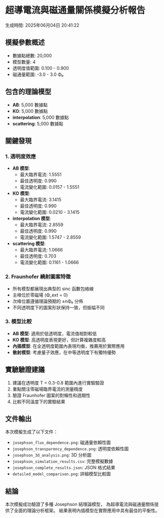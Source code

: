 # 超導電流與磁通量關係模擬分析報告
生成時間: 2025年06月04日 20:41:22

## 模擬參數概述
- 數據點總數: 20,000
- 模型數量: 4
- 透明度值範圍: 0.100 - 0.900
- 磁通量範圍: -3.0 - 3.0 Φ₀

## 包含的理論模型
- **AB**: 5,000 數據點
- **KO**: 5,000 數據點
- **interpolation**: 5,000 數據點
- **scattering**: 5,000 數據點

## 關鍵發現

### 1. 透明度效應
- **AB 模型**:
  - 最大臨界電流: 1.5551
  - 最佳透明度: 0.990
  - 電流變化範圍: 0.0157 - 1.5551
- **KO 模型**:
  - 最大臨界電流: 3.1415
  - 最佳透明度: 0.990
  - 電流變化範圍: 0.0210 - 3.1415
- **interpolation 模型**:
  - 最大臨界電流: 2.8559
  - 最佳透明度: 0.990
  - 電流變化範圍: 1.5747 - 2.8559
- **scattering 模型**:
  - 最大臨界電流: 1.0666
  - 最佳透明度: 0.703
  - 電流變化範圍: 0.1161 - 1.0666

### 2. Fraunhofer 繞射圖案特徵
- 所有模型都展現出典型的 sinc 函數包絡線
- 主峰位於零磁場 (Φ_ext = 0)
- 次峰位置遵循理論預期的 ±nΦ₀ 分佈
- 不同透明度下的圖案形狀保持一致，但振幅不同

### 3. 模型比較
- **AB 模型**: 適用於低透明度，電流值相對較低
- **KO 模型**: 高透明度表現更好，但計算複雜度較高
- **內插模型**: 在全透明度範圍內表現均衡，推薦用於實際應用
- **散射模型**: 考慮量子效應，在中等透明度下有獨特優勢

## 實驗驗證建議
1. 建議在透明度 T = 0.3-0.8 範圍內進行實驗驗證
2. 重點關注零磁場臨界電流的測量精度
3. 驗證 Fraunhofer 圖案的對稱性和週期性
4. 比較不同溫度下的實驗結果

## 文件輸出
本次模擬生成了以下文件：
- `josephson_flux_dependence.png`: 磁通量依賴性圖
- `josephson_transparency_dependence.png`: 透明度依賴性圖
- `josephson_3d_analysis.png`: 3D 分析圖
- `josephson_simulation_results.csv`: 完整模擬數據
- `josephson_complete_results.json`: JSON 格式結果
- `detailed_model_comparison.png`: 詳細模型比較圖

## 結論
本次模擬成功驗證了多種 Josephson 結理論模型，
為超導電流與磁通量關係提供了全面的理論分析框架。
結果表明內插模型在實際應用中具有最佳的平衡性。